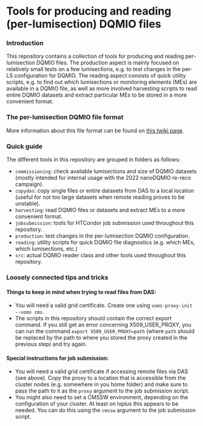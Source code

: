 # Tools for producing and reading (per-lumisection) DQMIO files

### Introduction
This repository contains a collection of tools for producing and reading per-lumisection DQMIO files.
The production aspect is mainly focused on relatively small tests on a few lumisections, e.g. to test changes in the per-LS configuration for DQMIO.
The reading aspect consists of quick utility scripts, e.g. to find out which lumisections or monitoring elements (MEs) are available in a DQMIO file, as well as more involved harvesting scripts to read entire DQMIO datasets and extract particular MEs to be stored in a more convenient format.

### The per-lumisection DQMIO file format
More information about this file format can be found on [this twiki page](https://twiki.cern.ch/twiki/bin/viewauth/CMS/PerLsDQMIO).

### Quick guide
The different tools in this repository are grouped in folders as follows:
- `commissioning`: check available lumisections and size of DQMIO datasets (mostly intended for internal usage with the 2022 nanoDQMIO re-reco campaign).
- `copydas`: copy single files or entire datasets from DAS to a local location (useful for not too large datasets when remote reading proves to be unstable).
- `harvesting`: read DQMIO files or datasets and extract MEs to a more convenient format.
- `jobsubmission`: tools for HTCondor job submission used throughout this repository.
- `production`: test changes in the per-lumisection DQMIO configuration.
- `reading`: utility scripts for quick DQMIO file diagnostics (e.g. which MEs, which lumisections, etc.)
- `src`: actual DQMIO reader class and other tools used throughout this repository.

### Loosely connected tips and tricks
#### Things to keep in mind when trying to read files from DAS:  
- You will need a valid grid certificate. Create one using `voms-proxy-init --voms cms`.
- The scripts in this repository should contain the correct export command. If you still get an error concerning X509\_USER\_PROXY, you can run the command `export X509_USER_PROXY=path` (where `path` should be replaced by the path to where you stored the proxy created in the previous step) and try again.

#### Special instructions for job submission:  
- You will need a valid grid certificate if accessing remote files via DAS (see above). Copy the proxy to a location that is accessible from the cluster nodes (e.g. somewhere in you home folder) and make sure to pass the path to it as the `proxy` argument to the job submission script.  
- You might also need to set a CMSSW environment, depending on the configuration of your cluster. At least on lxplus this appears to be needed. You can do this using the `cmssw` argument to the job submission script.
